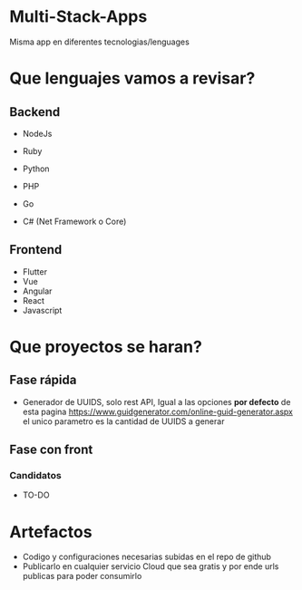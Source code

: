 # Multi-Stack-Apps
Misma app en diferentes tecnologias/lenguages

# Que lenguajes vamos a revisar?



## Backend

* NodeJs

* Ruby

* Python

* PHP

* Go

* C# (Net Framework o Core)

  

## Frontend

* Flutter
* Vue
* Angular
* React
* Javascript



# Que proyectos se haran?



## Fase rápida

* Generador de UUIDS, solo rest API, Igual a las opciones **por defecto** de esta pagina https://www.guidgenerator.com/online-guid-generator.aspx el unico parametro es la cantidad de UUIDS a generar



## Fase con front

### Candidatos

* TO-DO



# Artefactos

* Codigo y configuraciones necesarias subidas en el repo de github
* Publicarlo en cualquier servicio Cloud que sea gratis y por ende urls publicas para poder consumirlo
